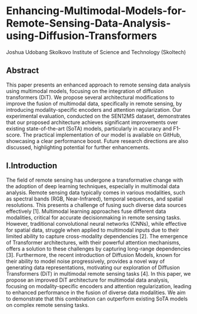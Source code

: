# Enhancing-Multimodal-Models-for-Remote-Sensing-Data-Analysis-using-Diffusion-Transformers
Joshua Udobang
Skolkovo Institute of Science and Technology (Skoltech)

## Abstract
This paper presents an enhanced approach to remote sensing data analysis using multimodal
models, focusing on the integration of diffusion transformers (DiT). We propose several
architectural modifications to improve the fusion of multimodal data, specifically in remote
sensing, by introducing modality-specific encoders and attention regularization. Our experimental
evaluation, conducted on the SEN12MS dataset, demonstrates that our proposed architecture
achieves significant improvements over existing state-of-the-art (SoTA) models, particularly in
accuracy and F1-score. The practical implementation of our model is available on GitHub,
showcasing a clear performance boost. Future research directions are also discussed, highlighting
potential for further enhancements.

## I.Introduction
The field of remote sensing has undergone a transformative change with the adoption of deep
learning techniques, especially in multimodal data analysis. Remote sensing data typically comes
in various modalities, such as spectral bands (RGB, Near-Infrared), temporal sequences, and
spatial resolutions. This presents a challenge of fusing such diverse data sources effectively [1].
Multimodal learning approaches fuse different data modalities, critical for accurate decisionmaking 
in remote sensing tasks. However, traditional convolutional neural networks (CNNs),
while effective for spatial data, struggle when applied to multimodal inputs due to their limited
ability to capture cross-modality dependencies [2].
The emergence of Transformer architectures, with their powerful attention mechanisms, offers a
solution to these challenges by capturing long-range dependencies [3]. Furthermore, the recent
introduction of Diffusion Models, known for their ability to model noise progressively, provides
a novel way of generating data representations, motivating our exploration of Diffusion
Transformers (DiT) in multimodal remote sensing tasks [4].
In this paper, we propose an improved DiT architecture for multimodal data analysis, focusing on
modality-specific encoders and attention regularization, leading to enhanced performance in the
fusion of diverse data modalities. We aim to demonstrate that this combination can outperform
existing SoTA models on complex remote sensing tasks.

